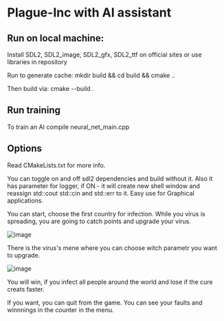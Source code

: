 # Plague-Inc with AI assistant

## Run on local machine:
Install SDL2, SDL2_image, SDL2_gfx, SDL2_ttf on official sites or use libraries in repository

Run to generate cache:
mkdir build && cd build && cmake ..

Then build via:
cmake --build .

## Run training

To train an AI compile neural_net_main.cpp


## Options

Read CMakeLists.txt for more info.

 You can toggle on and off sdl2 dependencies and build without it.
 Also it has parameter for logger, if ON - it will create new shell window and reassign std::cout std::cin and std::err to it. Easy use for Graphical applications. 

You can start, choose the first country for infection. While you virus is spreading, you are going to catch points and upgrade your virus. 

![image](https://github.com/RUmskLev/Recode-Inc/assets/74106956/c62f57eb-0467-47e7-83f6-450f5cb93a8b)


There is the virus's mene where you can choose witch parametr you want to upgrade.

![image](https://github.com/RUmskLev/Recode-Inc/assets/74106956/502d8509-5108-43cc-81f2-127b6046f734)

You will win, if you infect all people around the world and lose if the cure creats faster.


If you want, you can quit from the game.
You can see your faults and winnnings in the counter in the menu.

